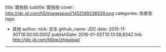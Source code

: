 title: 致拍拍
subtitle: 致拍拍
cover: http://jdc.jd.com/h5/imagespool/1452149236539.png
categories: 场景型
tags:
  - 其他
author:
  nick: 京东
  github_name: JDC
date: 2015-11-30T16:00:00.000Z
publishDate: 2016-01-05T10:13:58.834Z
link: http://jdc.jd.com/fd/pp/zhipaipai/
---
